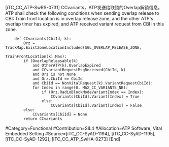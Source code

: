 ﻿
[iTC_CC_ATP-SwRS-0731]
CCvariants，ATP发送给联锁的Overlap解锁信息。
ATP shall check the following conditions when sending overlap release to CBI:
Train front location is in overlap release zone,
and the other ATP's overlap timer has expired,
and ATP received variant request from CBI in this zone.
```
	def CCvariants(CbiId, k):
	    Orz = TrackMap.ExistZoneLocationIncluded(SGL_OVERLAP_RELEASE_ZONE,
	                                                     TrainFrontLocation(k).Max):
	    if (OverlapReleasable(k)
	        and OtherATP(k).OverlapExpired
	        and CCvariantRequestMsgReceived(CbiId, k)
	        and Orz is not None
	        and Orz.CbiId == CbiId
	        and CbiId == NonVitalRequest(k).VariantRequestCbiId):
	        for Index in range(0, MAX_CC_VARIANTS_NB):
	            if (Orz.RadioBlockModeVariantIndex == Index):
	                CCvariants[CbiId].Variant[Index] = True
	            else:
	                CCvariants[CbiId].Variant[Index] = False
	    else:
	        CCvariants[CbiId] = None
	    return CCvariants
```
\#Category=Functional
\#Contribution=SIL4
\#Allocation=ATP Software, Vital Embedded Setting
\#Source=[iTC_CC-SyAD-1194], [iTC_CC-SyAD-1195], [iTC_CC-SyAD-1292], [iTC_CC_ATP_SwHA-0273]
[End]
